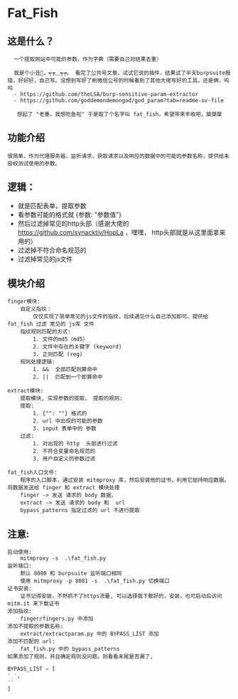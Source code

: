 # Fat_Fish

## 这是什么？

```text
  一个提取网站中可能的参数，作为字典（需要自己对结果去重）

  我是个小丑🤡，┭┮﹏┭┮。 看完了公共号文章，试试它说的插件，结果试了半天burpsuite报错，好好好，自己写。没想到写好了刷微信公号的时候看到了其他大佬写好的工具，还是俩，呜呜
  - https://github.com/theLSA/burp-sensitive-param-extractor
  - https://github.com/goddemondemongod/god_param?tab=readme-ov-file
       
   想起了 "老墨，我想吃鱼啦" 于是取了个名字叫 fat_fish，希望带来丰收吧，桀桀桀
```

## 功能介绍
    很简单，作为代理服务器，监听请求，获取请求以及响应的数据中的可能的参数名称，提供给未授权测试使用的参数。

## 逻辑：
- 就是匹配表单，提取参数
- 看参数可能的格式就 {参数: "参数值"}
- 然后过滤掉常见的http头部（感谢大佬的 https://github.com/synacktiv/HopLa ，嘿嘿， http头部就是从这里面拿来用的）
- 过滤掉不符合命名规范的
- 过滤掉常见的js文件
  
## 模块介绍
    finger模块:
        自定义指纹：
            仅仅实现了简单常见的js文件的指纹，后续遇见什么自己添加即可。提供给fat_fish 过滤 常见的 js库 文件
        指纹规则匹配的方式: 
            1. 文件的md5（md5）
            2. 文件中存在的关键字 (keyword)
            3. 正则匹配 (reg)
        规则处理逻辑: 
            1. &&  全部匹配则算命中
            2. ||  匹配到一个即算命中
    
    extract模块:
        提取模块, 实现参数的提取， 提取的规则: 
        提取:
            1. {"": ""} 格式的
            2. url 中出现的可能的参数
            3. input 表单中的 参数
        过滤:
            1. 对出现的 http  头部进行过滤
            2. 不符合变量命名规范的
            3. 用户自定义的参数过滤

    fat_fish入口文件:
        程序的入口脚本，通过安装 mitmproxy 库，然后安装他的证书，利用它劫持响应数据。将数据发送给 finger 和 extract 模块处理
        finger -> 发送 请求的 body 数据，
        extract -> 发送 请求的 body 和  url
        bypass_patterns 指定过滤的 url 不进行提取

## 注意:
    启动使用:
        mitmproxy -s  .\fat_fish.py
    监听端口:
        默认 8080 和 burpsuite 监听端口相同
        使用 mitmproxy -p 8081 -s  .\fat_fish.py 切换端口
    证书安装:
        证书记得安装，不然抓不了https流量, 可以选择我下载好的，安装，也可启动后访问 mitm.it 来下载证书
    添加指纹:
        finger/fingers.py 中添加
    添加不提取的参数名称:
        extract/extractparam.py 中的 BYPASS_LIST 添加
    添加不匹配的 url:
        fat_fish.py 中的 bypass_patterns
    如果添加了规则，并且确定规则没问题。则看看末尾是否漏了, 

```python
BYPASS_LIST = [
'_',
''
]
```



